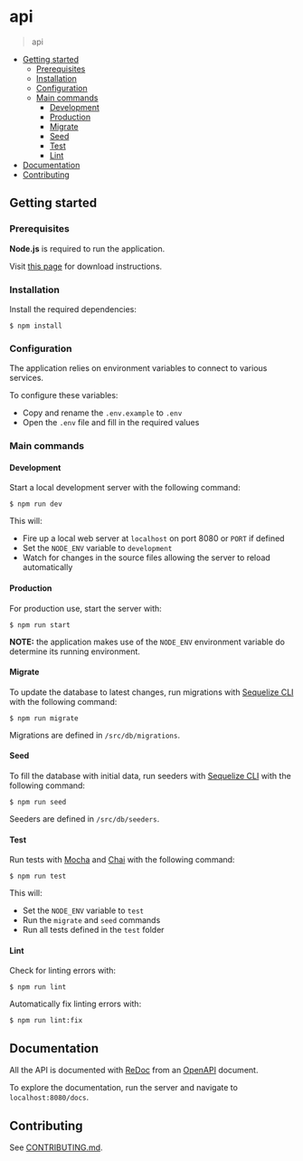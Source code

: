 # api <!-- omit in toc -->

> api

- [Getting started](#getting-started)
  - [Prerequisites](#prerequisites)
  - [Installation](#installation)
  - [Configuration](#configuration)
  - [Main commands](#main-commands)
    - [Development](#development)
    - [Production](#production)
    - [Migrate](#migrate)
    - [Seed](#seed)
    - [Test](#test)
    - [Lint](#lint)
- [Documentation](#documentation)
- [Contributing](#contributing)

## Getting started

### Prerequisites

**Node.js** is required to run the application.

Visit [this page](https://nodejs.org/en/download/) for download instructions.

### Installation

Install the required dependencies:

`$ npm install`

### Configuration

The application relies on environment variables to connect to various services.

To configure these variables:

- Copy and rename the `.env.example` to `.env`
- Open the `.env` file and fill in the required values

### Main commands

#### Development

Start a local development server with the following command:

`$ npm run dev`

This will:

- Fire up a local web server at `localhost` on port 8080 or `PORT` if defined
- Set the `NODE_ENV` variable to `development`
- Watch for changes in the source files allowing the server to reload automatically

#### Production

For production use, start the server with:

`$ npm run start`

**NOTE:** the application makes use of the `NODE_ENV` environment variable do determine its running environment.

#### Migrate

To update the database to latest changes, run migrations with [Sequelize CLI](https://github.com/sequelize/cli) with the following command:

`$ npm run migrate`

Migrations are defined in `/src/db/migrations`.

#### Seed

To fill the database with initial data, run seeders with [Sequelize CLI](https://github.com/sequelize/cli) with the following command:

`$ npm run seed`

Seeders are defined in `/src/db/seeders`.

#### Test

Run tests with [Mocha](https://mochajs.org/) and [Chai](https://www.chaijs.com/) with the following command:

`$ npm run test`

This will:

- Set the `NODE_ENV` variable to `test`
- Run the `migrate` and `seed` commands
- Run all tests defined in the `test` folder

#### Lint

Check for linting errors with:

`$ npm run lint`

Automatically fix linting errors with:

`$ npm run lint:fix`

## Documentation

All the API is documented with [ReDoc](https://github.com/Rebilly/ReDoc) from an [OpenAPI](https://swagger.io/specification/) document.

To explore the documentation, run the server and navigate to `localhost:8080/docs`.

## Contributing

See [CONTRIBUTING.md](CONTRIBUTING.md).
